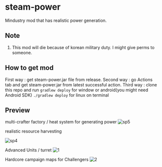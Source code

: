 # steam-power
Mindustry mod that has realistic power generation.

Note
----
1. This mod will die because of korean military duty.
   I might give perms to someone.

How to get mod
--------------
First way : get steam-power.jar file from release.
Second way : go Actions tab and get steam-power.jar from latest successful action.
Third way : clone this repo and run
    `gradlew deploy` for window or android(you might need Android SDK)
    `./gradlew deploy` for linux
on terminal

Preview
-----------
multi-crafter factory / heat system for generating power
![sp5](https://user-images.githubusercontent.com/46671397/95201076-5e591380-081a-11eb-82b5-016d5373d54c.png)

realistic resource harvesting

![sp4](https://user-images.githubusercontent.com/46671397/95201071-5c8f5000-081a-11eb-853f-36eb30574209.png)

Advanced Units / turret
![1](https://user-images.githubusercontent.com/46671397/95201024-4d100700-081a-11eb-95ff-f4d927f6c68e.png)

Hardcore campaign maps for Challengers
![2](https://user-images.githubusercontent.com/46671397/95203038-24d5d780-081d-11eb-9fa8-58e544f78a48.png)
